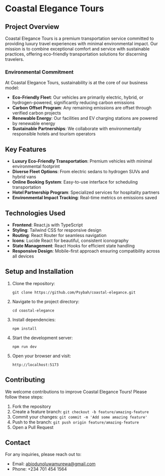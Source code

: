 # Coastal Elegance Tours

## Project Overview

Coastal Elegance Tours is a premium transportation service committed to providing luxury travel experiences with minimal environmental impact. Our mission is to combine exceptional comfort and service with sustainable practices, offering eco-friendly transportation solutions for discerning travelers.

### Environmental Commitment

At Coastal Elegance Tours, sustainability is at the core of our business model:

- **Eco-Friendly Fleet**: Our vehicles are primarily electric, hybrid, or hydrogen-powered, significantly reducing carbon emissions
- **Carbon Offset Program**: Any remaining emissions are offset through verified carbon projects
- **Renewable Energy**: Our facilities and EV charging stations are powered by renewable energy
- **Sustainable Partnerships**: We collaborate with environmentally responsible hotels and tourism operators

## Key Features

- **Luxury Eco-Friendly Transportation**: Premium vehicles with minimal environmental footprint
- **Diverse Fleet Options**: From electric sedans to hydrogen SUVs and hybrid vans
- **Online Booking System**: Easy-to-use interface for scheduling transportation
- **Hotel Partnership Program**: Specialized services for hospitality partners
- **Environmental Impact Tracking**: Real-time metrics on emissions saved

## Technologies Used

- **Frontend**: React.js with TypeScript
- **Styling**: Tailwind CSS for responsive design
- **Routing**: React Router for seamless navigation
- **Icons**: Lucide React for beautiful, consistent iconography
- **State Management**: React Hooks for efficient state handling
- **Responsive Design**: Mobile-first approach ensuring compatibility across all devices

## Setup and Installation

1. Clone the repository:
   ```
   git clone https://github.com/Psybah/coastal-elegance.git
   ```

2. Navigate to the project directory:
   ```
   cd coastal-elegance
   ```

3. Install dependencies:
   ```
   npm install
   ```

4. Start the development server:
   ```
   npm run dev
   ```

5. Open your browser and visit:
   ```
   http://localhost:5173
   ```

## Contributing

We welcome contributions to improve Coastal Elegance Tours! Please follow these steps:

1. Fork the repository
2. Create a feature branch: `git checkout -b feature/amazing-feature`
3. Commit your changes: `git commit -m 'Add some amazing feature'`
4. Push to the branch: `git push origin feature/amazing-feature`
5. Open a Pull Request

## Contact

For any inquiries, please reach out to:
- Email: abiodunoluwamurewa@gmail.com
- Phone: +234 701 454 1564
